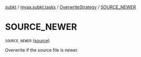 [subkt](../../index.md) / [myaa.subkt.tasks](../index.md) / [OverwriteStrategy](index.md) / [SOURCE_NEWER](./-s-o-u-r-c-e_-n-e-w-e-r.md)

# SOURCE_NEWER

`SOURCE_NEWER` [(source)](https://github.com/Myaamori/SubKt/blob/0.1.8/src/main/kotlin/myaa/subkt/tasks/tasks.kt#L1566)

Overwrite if the source file is newer.

